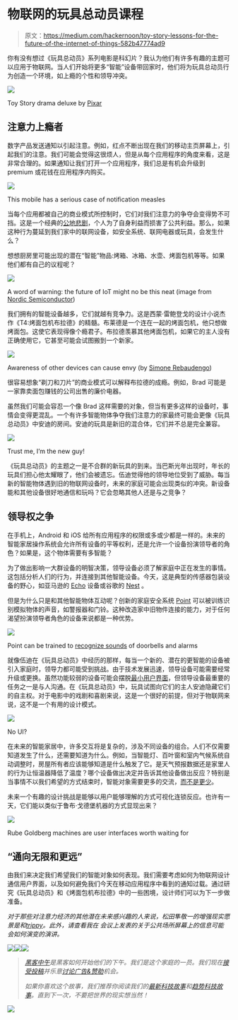 # 物联网的玩具总动员课程

> 原文：<https://medium.com/hackernoon/toy-story-lessons-for-the-future-of-the-internet-of-things-582b47774ad9>

你有没有想过《玩具总动员》系列电影是科幻片？我认为他们有许多有趣的主题可以应用于物联网。当人们开始将更多“智能”设备带回家时，他们将为玩具总动员行为创造一个环境，如上瘾的个性和领导冲突。

![](img/0e68c38401568d4aff02068a712b9290.png)

Toy Story drama deluxe by [Pixar](https://www.pixar.com/)

## 注意力上瘾者

数字产品发送通知以引起注意。例如，红点不断出现在我们的移动主页屏幕上，引起我们的注意。我们可能会觉得这很烦人，但是从每个应用程序的角度来看，这是非常合理的。如果通知让我们打开一个应用程序，我们总是有机会升级到 premium 或花钱在应用程序内购买。

![](img/f32822f085c44663c2266206e94558fd.png)

This mobile has a serious case of notification measles

当每个应用都被自己的商业模式所控制时，它们对我们注意力的争夺会变得势不可挡。这是一个经典的[公地悲剧](/positiveslope/notifications-a-tragedy-of-the-digital-commons-4a4d5eef2bc8)，个人为了自身利益而损害了公共利益。那么，如果这种行为蔓延到我们家中的联网设备，如安全系统、联网电器或玩具，会发生什么？

想想厨房里可能出现的潜在“智能”物品:烤箱、冰箱、水壶、烤面包机等等。如果他们都有自己的议程呢？

![](img/38f7a7f8886a40433801e5e49eb64e09.png)

A word of warning: the future of IoT might no be this neat (image from [Nordic Semiconductor](http://www.nordicsemi.com))

我们拥有的智能设备越多，它们就越有竞争力。这是西蒙·雷鲍登戈的设计小说杰作《T4:烤面包机布拉德》的精髓。布莱德是一个连在一起的烤面包机，他只想做烤面包。这使它表现得像个瘾君子。布拉德羡慕其他烤面包机，如果它的主人没有正确使用它，它甚至可能会试图搬到一个新家。

![](img/4ae44baf985065f971b7be58e4f1df31.png)

Awareness of other devices can cause envy (by [Simone Rebaudengo](http://www.simonerebaudengo.com/#/addictedproducts/))

很容易想象“剃刀和刀片”的商业模式可以解释布拉德的成瘾。例如，Brad 可能是一家靠卖面包赚钱的公司出售的廉价电器。

虽然我们可能会容忍一个像 Brad 这样需要的对象，但当有更多这样的设备时，事情会变得更混乱。一个有许多智能物体争夺我们注意力的家最终可能会更像《玩具总动员》中安迪的房间。安迪的玩具是新旧的混合体，它们并不总是完全兼容。

![](img/dd0053d7842d39cc0db550e8cc10a6f1.png)

Trust me, I’m the new guy!

《玩具总动员》的主题之一是不合群的新玩具的到来。当巴斯光年出现时，年长的玩具们担心他太耀眼了，他们会被遗忘。伍迪觉得他的领导地位受到了威胁。每当新的智能物体遇到旧的物联网设备时，未来的家庭可能会出现类似的冲突。新设备能和其他设备很好地通信和玩吗？它会忽略其他人还是与之竞争？

## 领导权之争

在手机上，Android 和 iOS 给所有应用程序的权限或多或少都是一样的。未来的智能家居操作系统会允许所有设备的平等权利，还是允许一个设备扮演领导者的角色？如果是，这个物体需要有多智能？

为了做出影响一大群设备的明智决策，领导设备必须了解家庭中正在发生的事情。这包括分析人们的行为，并连接到其他智能设备。今天，这是典型的传感器包装设备的野心，如亚马逊的 [Echo](https://www.amazon.com/Amazon-Echo-Bluetooth-Speaker-with-WiFi-Alexa/dp/B00X4WHP5E) 设备或谷歌的 [Nest](https://nest.com/works-with-nest/#works-with-nest) 。

但是为什么只是和其他智能物体互动呢？创新的家庭安全系统 [Point](https://minut.com) 可以被训练识别模拟物体的声音，如警报器和门铃。这种改造家中旧物件连接的能力，对于任何渴望扮演领导者角色的设备来说都是一种优势。

![](img/ab045cd38c6e58ade64057ce718dae85.png)

Point can be trained to [recognize sounds](https://blog.minut.com/your-home-talking-3e4d12f49e58) of doorbells and alarms

就像伍迪在《玩具总动员》中经历的那样，每当一个新的、潜在的更智能的设备被引入家庭时，领导力都可能受到挑战。由于技术发展迅速，领导设备可能需要经常升级或更换。虽然功能较弱的设备可能会摆脱[最小用户界面](/the-conference/all-or-nothing-interfaces-for-the-internet-of-things-15b64bd04ae3)，但领导设备最重要的任务之一是与人沟通。在《玩具总动员》中，玩具试图向它们的主人安迪隐藏它们的自主权。对于电影中的戏剧和喜剧来说，这是一个很好的前提，但对于物联网来说，这不是一个有用的设计模式。

![](img/837c3c2a214c57ded72925468e94d875.png)

No UI?

在未来的智能家居中，许多交互将是复杂的，涉及不同设备的组合。人们不仅需要知道发生了什么，还需要知道为什么。例如，当智能灯、百叶窗和室内气候系统自动调整时，房屋所有者应该能够知道是什么触发了它。是天气预报数据还是家里人的行为让恒温器降低了温度？哪个设备做出决定并告诉其他设备做出反应？特别是当事情不以我们希望的方式结束时，智能对象需要更多的交流，[而不是更少](http://www.elasticspace.com/2013/03/no-to-no-ui)。

未来一个有趣的设计挑战是能够以用户能够理解的方式可视化连锁反应。也许有一天，它们能以类似于鲁布·戈德堡机器的方式显现出来？

![](img/a8d321576fa63d74758cc9bafcfe1053.png)

Rube Goldberg machines are user interfaces worth waiting for

## “通向无限和更远”

由我们来决定我们希望我们的智能对象如何表现。我们需要考虑如何为物联网设计通信用户界面，以及如何避免我们今天在移动应用程序中看到的通知过载。通过研究《玩具总动员》和《烤面包机布拉德》中的一些困境，设计师们可以为下一步做准备。

*对于那些对注意力经济的其他潜在未来感兴趣的人来说，松田隼敬一的增强现实愿景是*[](https://vimeo.com/8569187)**和*[*trippy*](https://vimeo.com/166807261)*。此外，请查看我在* *会议上发表的关于公共场所屏幕上的信息可能会如何演变的演讲。**

*[![](img/50ef4044ecd4e250b5d50f368b775d38.png)](http://bit.ly/HackernoonFB)**[![](img/979d9a46439d5aebbdcdca574e21dc81.png)](https://goo.gl/k7XYbx)**[![](img/2930ba6bd2c12218fdbbf7e02c8746ff.png)](https://goo.gl/4ofytp)*

> *[黑客中午](http://bit.ly/Hackernoon)是黑客如何开始他们的下午。我们是这个家庭的一员。我们现在[接受投稿](http://bit.ly/hackernoonsubmission)并乐意[讨论广告&赞助](mailto:partners@amipublications.com)机会。*
> 
> *如果你喜欢这个故事，我们推荐你阅读我们的[最新科技故事](http://bit.ly/hackernoonlatestt)和[趋势科技故事](https://hackernoon.com/trending)。直到下一次，不要把世界的现实想当然！*

*![](img/be0ca55ba73a573dce11effb2ee80d56.png)*